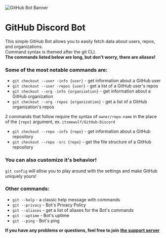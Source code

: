 ![GitHub Bot Banner](https://media.discordapp.net/attachments/756583860736753774/768421886937006100/github.png?width=1443&height=361)

# GitHub Discord Bot

This simple GitHub Bot allows you to easily fetch data about users, repos, and organizations.<br/>
Command syntax is themed after the git CLI.<br/>**The commands listed below are long, but don't worry, there are aliases!**

### Some of the most notable commands are:
- `git checkout --user -info {user}` - get information about a GitHub user
- `git checkout --user -repos {user}` - get a list of a GitHub user's repos
- `git checkout --org -info {organization}` - get information about a GitHub organization
- `git checkout --org -repos {organization}` - get a list of a GitHub organization's repos

2 commands that follow require the syntax of `owner/repo-name` in the place of the `{repo}` argument, ex. `itsmewulf/GitHub-Discord`

- `git checkout --repo -info {repo}` - get information about a GitHub repository
- `git checkout --repo -src {repo}` - get the file structure of a GitHub repository

### You can also customize it's behavior!
`git config` will allow you to play around with the settings and make GitHub uniquely yours!

### Other commands:
- `git --help` - a classic help message with commands
- `git --privacy` - Bot's Privacy Policy
- `git --aliases` - get a list of aliases for the Bot's commands
- `git --uptime` - Bot's uptime
- `git --ping` - Bot's ping

**If you have any problems or questions, feel free to join** [**the support server**](https://discord.gg/3e5fwpA)
